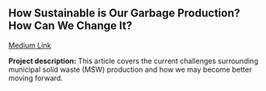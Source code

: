 ## How Sustainable is Our Garbage Production? How Can We Change It?

<a href="https://hntrwalker7.medium.com/how-sustainable-is-our-garbage-production-and-how-can-we-change-it-f60aa5228183">Medium Link</a>
<br>

**Project description:** This article covers the current challenges surrounding municipal solid waste (MSW) production and how we may become better moving forward.
